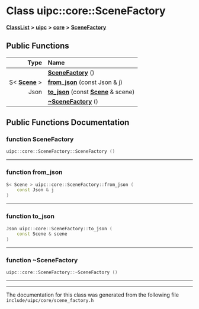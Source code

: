 

# Class uipc::core::SceneFactory



[**ClassList**](annotated.md) **>** [**uipc**](namespaceuipc.md) **>** [**core**](namespaceuipc_1_1core.md) **>** [**SceneFactory**](classuipc_1_1core_1_1_scene_factory.md)










































## Public Functions

| Type | Name |
| ---: | :--- |
|   | [**SceneFactory**](#function-scenefactory) () <br> |
|  S&lt; [**Scene**](classuipc_1_1core_1_1_scene.md) &gt; | [**from\_json**](#function-from_json) (const Json & j) <br> |
|  Json | [**to\_json**](#function-to_json) (const [**Scene**](classuipc_1_1core_1_1_scene.md) & scene) <br> |
|   | [**~SceneFactory**](#function-scenefactory) () <br> |




























## Public Functions Documentation




### function SceneFactory 

```C++
uipc::core::SceneFactory::SceneFactory () 
```




<hr>



### function from\_json 

```C++
S< Scene > uipc::core::SceneFactory::from_json (
    const Json & j
) 
```




<hr>



### function to\_json 

```C++
Json uipc::core::SceneFactory::to_json (
    const Scene & scene
) 
```




<hr>



### function ~SceneFactory 

```C++
uipc::core::SceneFactory::~SceneFactory () 
```




<hr>

------------------------------
The documentation for this class was generated from the following file `include/uipc/core/scene_factory.h`

